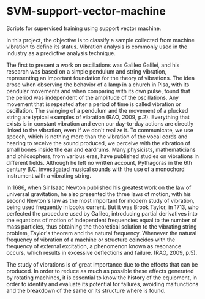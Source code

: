 # SVM-support-vector-machine
Scripts for supervised training using support vector machine.

In this project, the objective is to classify a sample collected from machine vibration to define its status. 
Vibration analysis is commonly used in the industry as a predictive analysis technique.

The first to present a work on oscillations was Galileo Galilei, and his research was based on a simple pendulum and string vibration, representing an important foundation for the theory of vibrations. The idea arose when observing the behavior of a lamp in a church in Pisa, with its pendular movements and when comparing with its own pulse, found that the period was independent of the amplitude of the oscillations.
Any movement that is repeated after a period of time is called vibration or oscillation. The swinging of a pendulum and the movement of a plucked string are typical examples of vibration (RAO, 2009, p.2).
Everything that exists is in constant vibration and even our day-to-day actions are directly linked to the vibration, even if we don't realize it. To communicate, we use speech, which is nothing more than the vibration of the vocal cords and hearing to receive the sound produced, we perceive with the vibration of small bones inside the ear and eardrums.
Many physicists, mathematicians and philosophers, from various eras, have published studies on vibrations in different fields. Although he left no written account, Pythagoras in the 6th century B.C. investigated musical sounds with the use of a monochord instrument with a vibrating string.

In 1686, when Sir Isaac Newton published his greatest work on the law of universal gravitation, he also presented the three laws of motion, with his second Newton's law as the most important for modern study of vibration, being used frequently in books current. But it was Brook Taylor, in 1713, who perfected the procedure used by Galileo, introducing partial derivatives into the equations of motion of independent frequencies equal to the number of mass particles, thus obtaining the theoretical solution to the vibrating string problem, Taylor's theorem and the natural frequency.
Whenever the natural frequency of vibration of a machine or structure coincides with the frequency of external excitation, a phenomenon known as resonance occurs, which results in excessive deflections and failure. (RAO, 2009, p.5).

The study of vibrations is of great importance due to the effects that can be produced. In order to reduce as much as possible these effects generated by rotating machines, it is essential to know the history of the equipment, in order to identify and evaluate its potential for failures, avoiding malfunctions and the breakdown of the same or its structure where is found.
